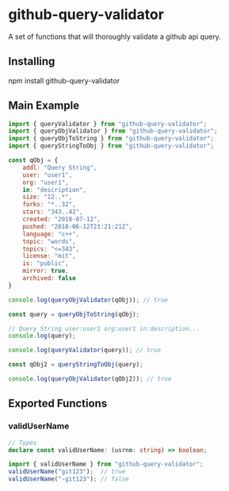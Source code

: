 # github-query-validator
A set of functions that will thoroughly validate a github api query.

## Installing
npm install github-query-validator

## Main Example

```javascript
import { queryValidator } from "github-query-validator";
import { queryObjValidator } from "github-query-validator";
import { queryObjToString } from "github-query-validator";
import { queryStringToObj } from "github-query-validator";

const qObj = {
    addl: "Query String",
    user: "user1",
    org: "user1",
    in: "description",
    size: "12..*",
    forks: "*..32",
    stars: "343..42",
    created: "2018-07-12",
    pushed: "2018-06-12T21:21:21Z",
    language: "c++",
    topic: "words",
    topics: "<=343",
    license: "mit",
    is: "public",
    mirror: true,
    archived: false
}

console.log(queryObjValidator(qObj)); // true

const query = queryObjToString(qObj);

// Query String user:user1 org:user1 in:description...
console.log(query);

console.log(queryValidator(query)); // true

const qObj2 = queryStringToObj(query);

console.log(queryObjValidator(qObj2)); // true
```

## Exported Functions

### validUserName

```typescript
// Types
declare const validUserName: (usrnm: string) => boolean;
```

```javascript
import { validUserName } from "github-query-validator";
validUserName("git123");  // true
validUserName("-git123"); // false
```